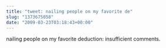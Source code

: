 ```yaml
---
title: "tweet: nailing people on my favorite de"
slug: "1373675058"
date: "2009-03-23T03:18:43+00:00"
---
```

nailing people on my favorite deduction: insufficient comments.